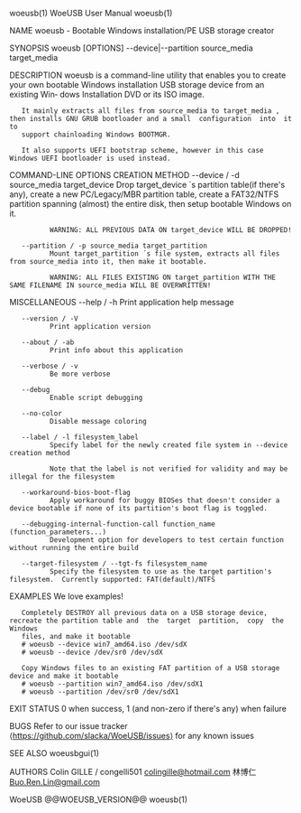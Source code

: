 woeusb(1)                                                       WoeUSB User Manual                                                       woeusb(1)

NAME
       woeusb - Bootable Windows installation/PE USB storage creator

SYNOPSIS
       woeusb [OPTIONS] --device|--partition source_media target_media

DESCRIPTION
       woeusb is a command-line utility that enables you to create your own bootable Windows installation USB storage device from an existing Win‐
       dows Installation DVD or its ISO image.

       It mainly extracts all files from source_media to target_media , then installs GNU GRUB bootloader and a small  configuration  into  it  to
       support chainloading Windows BOOTMGR.

       It also supports UEFI bootstrap scheme, however in this case Windows UEFI bootloader is used instead.

COMMAND-LINE OPTIONS
   CREATION METHOD
       --device / -d source_media target_device
              Drop  target_device  ´s  partition  table(if there's any), create a new PC/Legacy/MBR partition table, create a FAT32/NTFS partition
              spanning (almost) the entire disk, then setup bootable Windows on it.

              WARNING: ALL PREVIOUS DATA ON target_device WILL BE DROPPED!

       --partition / -p source_media target_partition
              Mount target_partition ´s file system, extracts all files from source_media into it, then make it bootable.

              WARNING: ALL FILES EXISTING ON target_partition WITH THE SAME FILENAME IN source_media WILL BE OVERWRITTEN!

   MISCELLANEOUS
       --help / -h
              Print application help message

       --version / -V
              Print application version

       --about / -ab
              Print info about this application

       --verbose / -v
              Be more verbose

       --debug
              Enable script debugging

       --no-color
              Disable message coloring

       --label / -l filesystem_label
              Specify label for the newly created file system in --device creation method

              Note that the label is not verified for validity and may be illegal for the filesystem

       --workaround-bios-boot-flag
              Apply workaround for buggy BIOSes that doesn't consider a device bootable if none of its partition's boot flag is toggled.

       --debugging-internal-function-call function_name (function_parameters...)
              Development option for developers to test certain function without running the entire build

       --target-filesystem / --tgt-fs filesystem_name
              Specify the filesystem to use as the target partition's filesystem.  Currently supported: FAT(default)/NTFS

EXAMPLES
       We love examples!

       Completely DESTROY all previous data on a USB storage device, recreate the partition table and  the  target  partition,  copy  the  Windows
       files, and make it bootable
       # woeusb --device win7_amd64.iso /dev/sdX
       # woeusb --device /dev/sr0 /dev/sdX

       Copy Windows files to an existing FAT partition of a USB storage device and make it bootable
       # woeusb --partition win7_amd64.iso /dev/sdX1
       # woeusb --partition /dev/sr0 /dev/sdX1

EXIT STATUS
       0 when success, 1 (and non-zero if there's any) when failure

BUGS
       Refer to our issue tracker ⟨https://github.com/slacka/WoeUSB/issues⟩ for any known issues

SEE ALSO
       woeusbgui(1)

AUTHORS
       Colin GILLE / congelli501 <colingille@hotmail.com>
       林博仁 <Buo.Ren.Lin@gmail.com>

WoeUSB                                                          @@WOEUSB_VERSION@@                                                       woeusb(1)
